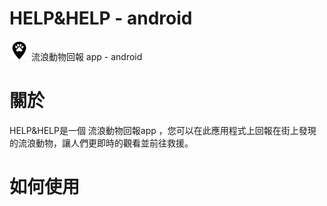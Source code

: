 # HELP&HELP - android
![圖片參考名稱](https://raw.githubusercontent.com/C107165108/animal-app/main/animal/src/images/marker.png "Logo")
流浪動物回報 app - android

# 關於
HELP&HELP是一個 流浪動物回報app ，您可以在此應用程式上回報在街上發現的流浪動物，讓人們更即時的觀看並前往救援。

# 如何使用
